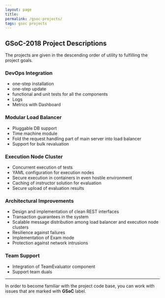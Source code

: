 ```yaml
---
layout: page
title:
permalink: /gsoc-projects/
tags: gsoc projects
---
```


## GSoC-2018 Project Descriptions
The projects are given in the descending order of utility to fulfilling the project goals.

### DevOps Integration

* one-step installation
* one-step update
* functional and unit tests for all the components
* Logs
* Metrics with Dashboard


### Modular Load Balancer

* Pluggable DB support
* Time machine module
* Fold the request handling part of main server into load balancer
* Support for bulk revaluation



### Execution Node Cluster ###

* Concurrent execution of tests
* YAML configuration for execution nodes
* Secure execution in containers in even hostile environment
* Caching of instructor solution for evaluation
* Secure upload of evaluation results

### Architectural Improvements ###

* Design and implementation of clean REST interfaces
* Transaction guarantees in the system
* Scalable message distribution among load balancer and execution node clusters
* Resilience against failures
* Implementation of Exam mode
* Protection against network intrusions


### Team Support ###

* Integration of TeamEvaluator component
* Support team duals


---

In order to become familiar with the project code base, you can work with issues that are marked with **GSoC** label.
